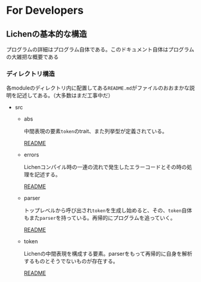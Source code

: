 # For Developers

## Lichenの基本的な構造

プログラムの詳細はプログラム自体である。このドキュメント自体はプログラムの大雑把な概要である

### ディレクトリ構造

各moduleのディレクトリ内に配置してある`README.md`がファイルのおおまかな説明を記述してある。（大多数はまだ工事中だ）

- src
  - abs
    
    中間表現の要素`token`のtrait、また列挙型が定義されている。

    [README](abs/README.md)
  - errors

    Lichenコンパイル時の一連の流れで発生したエラーコードとその時の処理を記述する。

    [README](errors/README.md)
  - parser

    トップレベルから呼び出され`token`を生成し始めると、その、`token`自体もまた`parser`を持っている。再帰的にプログラムを追っていく。

    [README](parser/README.md)
  - token

    Lichenの中間表現を構成する要素。parserをもって再帰的に自身を解析するものとそうでないものが存在する。

    [README](token/README.md)

